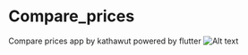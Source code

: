 # Compare_prices
Compare prices app by kathawut powered by flutter
![Alt text]([https://github.com/Devktw/raka/blob/main/ff.jpg?raw=true] "Optional title")
